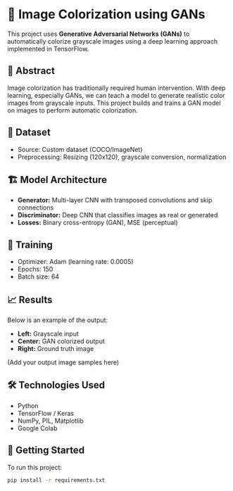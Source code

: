 # 🎨 Image Colorization using GANs

This project uses **Generative Adversarial Networks (GANs)** to automatically colorize grayscale images using a deep learning approach implemented in TensorFlow.

## 🧠 Abstract
Image colorization has traditionally required human intervention. With deep learning, especially GANs, we can teach a model to generate realistic color images from grayscale inputs. This project builds and trains a GAN model on images to perform automatic colorization.

## 📂 Dataset
- Source: Custom dataset (COCO/ImageNet)
- Preprocessing: Resizing (120x120), grayscale conversion, normalization

## 🏗️ Model Architecture
- **Generator:** Multi-layer CNN with transposed convolutions and skip connections
- **Discriminator:** Deep CNN that classifies images as real or generated
- **Losses:** Binary cross-entropy (GAN), MSE (perceptual)

## 🏃 Training
- Optimizer: Adam (learning rate: 0.0005)
- Epochs: 150
- Batch size: 64

## 📈 Results
Below is an example of the output:
- **Left:** Grayscale input
- **Center:** GAN colorized output
- **Right:** Ground truth image

(Add your output image samples here)

## 🛠️ Technologies Used
- Python
- TensorFlow / Keras
- NumPy, PIL, Matplotlib
- Google Colab

## 🚀 Getting Started
To run this project:
```bash
pip install -r requirements.txt
